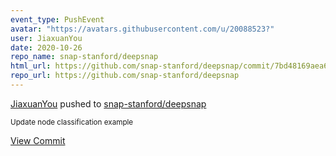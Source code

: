 ```yaml
---
event_type: PushEvent
avatar: "https://avatars.githubusercontent.com/u/20088523?"
user: JiaxuanYou
date: 2020-10-26
repo_name: snap-stanford/deepsnap
html_url: https://github.com/snap-stanford/deepsnap/commit/7bd48169aea6ac9922ecbb0a7b1fa88b3809586e
repo_url: https://github.com/snap-stanford/deepsnap
---
```


<a href='https://github.com/JiaxuanYou' target='_blank'>JiaxuanYou</a> pushed to <a href='https://github.com/snap-stanford/deepsnap' target='_blank'>snap-stanford/deepsnap</a>

<small>Update node classification example</small>

<a href='https://github.com/snap-stanford/deepsnap/commit/7bd48169aea6ac9922ecbb0a7b1fa88b3809586e' target='_blank'>View Commit</a>
